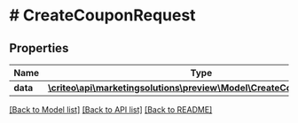 # # CreateCouponRequest

## Properties

Name | Type | Description | Notes
------------ | ------------- | ------------- | -------------
**data** | [**\criteo\api\marketingsolutions\preview\Model\CreateCouponResource**](CreateCouponResource.md) |  | [optional]

[[Back to Model list]](../../README.md#models) [[Back to API list]](../../README.md#endpoints) [[Back to README]](../../README.md)

